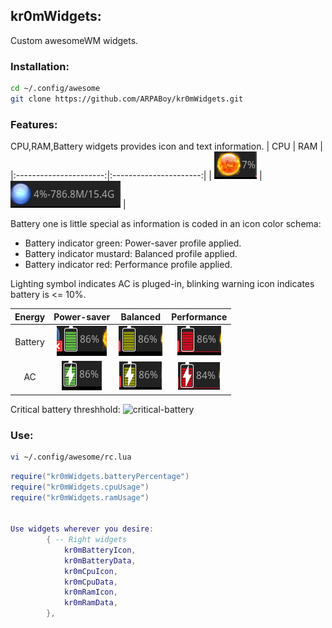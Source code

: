 ## kr0mWidgets:

Custom awesomeWM widgets.

### Installation:

```bash
cd ~/.config/awesome
git clone https://github.com/ARPABoy/kr0mWidgets.git
```

### Features:

CPU,RAM,Battery widgets provides icon and text information.
|           CPU          |         RAM            |
|:----------------------:|:----------------------:|
| ![CPU](images/cpu.png) | ![RAM](images/ram.png) |

Battery one is little special as information is coded in an icon color schema:
- Battery indicator green: Power-saver profile applied.
- Battery indicator mustard: Balanced profile applied.
- Battery indicator red: Performance profile applied.

Lighting symbol indicates AC is pluged-in, blinking warning icon indicates battery is <= 10%.

| Energy |                 Power-saver                |                Balanced                |                  Performance                 |
|:------:|:------------------------------------------:|:--------------------------------------:|:--------------------------------------------:|
|Battery | ![Powersaver](images/powersaver.png)       | ![Balanced](images/balanced.png)       | ![Performance](images/performance.png)       |
|   AC   | ![Powersaver-ac](images/powersaver-ac.png) | ![Balanced-ac](images/balanced-ac.png) | ![Performance-ac](images/performance-ac.png) |

Critical battery threshhold:
![critical-battery](images/critical-baterry.png)

### Use:

```bash
vi ~/.config/awesome/rc.lua
```
```lua
require("kr0mWidgets.batteryPercentage")
require("kr0mWidgets.cpuUsage")
require("kr0mWidgets.ramUsage")


Use widgets wherever you desire:
        { -- Right widgets
            kr0mBatteryIcon,
            kr0mBatteryData,
            kr0mCpuIcon,
            kr0mCpuData,
            kr0mRamIcon,
            kr0mRamData,
        },
```
